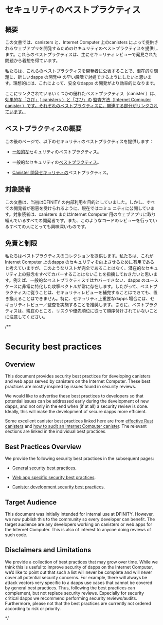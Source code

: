 # セキュリティのベストプラクティス

## 概要

この文書では、canisters と、Internet Computer 上のcanisters によって提供されるウェブアプリを開発するためのセキュリティのベストプラクティスを提供します。これらのベストプラクティスは、主にセキュリティレビューで発見された問題から着想を得ています。

私たちは、これらのベストプラクティスを開発者に公表することで、潜在的な問題に、新しいdapps の開発中 の早い段階で対処できるようにしたいと思います。理想的には、これによって、安全なdapps の開発がより効率的になります。

ここにリンクされているいくつかの優れたベストプラクティス（canister ）は、[効果的な「さび」](https://mmapped.blog/posts/01-effective-rust-canisters.html)（[ canisters ）と「さび」の](https://mmapped.blog/posts/01-effective-rust-canisters.html) [監査方法（Internet Computer canister ）です。それぞれのベストプラクティスに、関連する部分がリンクされています。](https://www.joachim-breitner.de/blog/788-How_to_audit_an_Internet_Computer_canister)

## ベストプラクティスの概要

この後のページで、以下のセキュリティのベストプラクティスを提供します：

- [一般的な](./general-security-best-practices.md)セキュリティのベストプラクティス。

- 一般的なセキュリティの[ベストプラクティス](./web-app-development-security-best-practices.md)。

- [Canister 開発セキュリティの](./rust-canister-development-security-best-practices.md)ベストプラクティス。

## 対象読者

この文書は、当初はDFINITY の内部利用を目的としていました。しかし、すべての開発者が恩恵を受けられるように、現在ではコミュ ニティに公開しています。対象読者は、canisters またはInternet Computer 用のウェブアプリに取り組んでいるすべての開発者です。また、このようなコードのレビューを行っているすべての人にとっても興味深いものです。

## 免責と制限

私たちはベストプラクティスのコレクションを提供します。私たちは、これがInternet Computer 上のdapps のセキュリティを向上させるために有用であると考えていますが、このようなリストが完全であることはなく、潜在的なセキュリティ上の懸念をすべてカバーすることはないことを指摘しておきたいと思います。例えば、一般的なベストプラクティスではカバーできない、dapps のユースケースに非常に特化した攻撃ベクトルが常に存在します。したがって、ベストプラクティスに従うことは、セキュリティレビューを補完することはできても、置き換えることはできません。特に、セキュリティ上重要なdapps 場合には、セキュリティレビュー／監査を実施することを推奨します。さらに、ベストプラクティスは、現在のところ、リスクや優先順位に従って順序付けされていないことに注意してください。

/**
# Security best practices

## Overview

This document provides security best practices for developing canisters and web apps served by canisters on the Internet Computer. These best practices are mostly inspired by issues found in security reviews.

We would like to advertise these best practices to developers so that potential issues can be addressed early during the development of new dapps, and not only in the end when (if at all) a security review is done. Ideally, this will make the development of secure dapps more efficient.

Some excellent canister best practices linked here are from [effective Rust canisters](https://mmapped.blog/posts/01-effective-rust-canisters.html) and [how to audit an Internet Computer canister](https://www.joachim-breitner.de/blog/788-How_to_audit_an_Internet_Computer_canister). The relevant sections are linked in the individual best practices.

## Best Practices Overview

We provide the following security best practices in the subsequent pages:

-   [General security best practices](./general-security-best-practices.md).

-   [Web app specific security best practices](./web-app-development-security-best-practices.md).

-   [Canister development security best practices](./rust-canister-development-security-best-practices.md).

## Target Audience

This document was initially intended for internal use at DFINITY. However, we now publish this to the community so every developer can benefit. The target audience are any developers working on canisters or web apps for the Internet Computer. This is also of interest to anyone doing reviews of such code.

## Disclaimers and Limitations

We provide a collection of best practices that may grow over time. While we think this is useful to improve security of dapps on the Internet Computer, we’d like to point out that such a list will never be complete and will never cover all potential security concerns. For example, there will always be attack vectors very specific to a dapps use cases that cannot be covered by general best practices. Thus, following the best practices can complement, but not replace security reviews. Especially for security critical dapps we recommend performing security reviews/audits. Furthermore, please not that the best practices are currently not ordered according to risk or priority.

*/